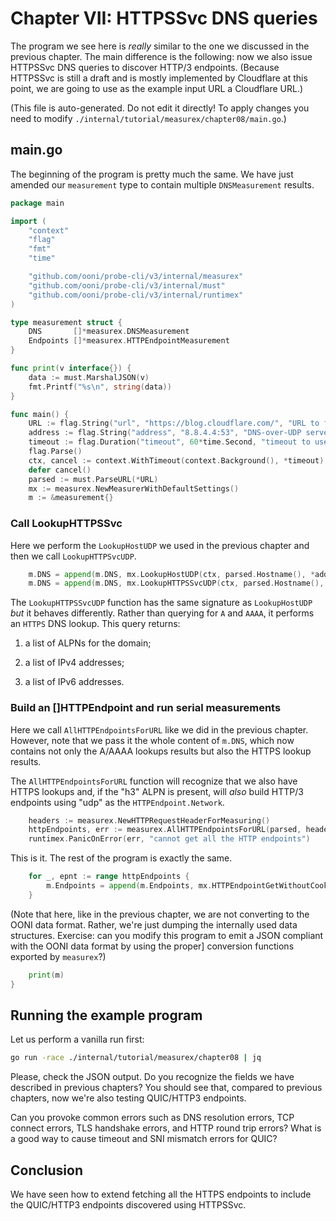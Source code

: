 
# Chapter VII: HTTPSSvc DNS queries

The program we see here is _really_ similar to the one we
discussed in the previous chapter. The main difference
is the following: now we also issue HTTPSSvc DNS queries
to discover HTTP/3 endpoints. (Because HTTPSSvc is
still a draft and is mostly implemented by Cloudflare
at this point, we are going to use as the example
input URL a Cloudflare URL.)

(This file is auto-generated. Do not edit it directly! To apply
changes you need to modify `./internal/tutorial/measurex/chapter08/main.go`.)

## main.go

The beginning of the program is pretty much the same. We
have just amended our `measurement` type to contain multiple
`DNSMeasurement` results.

```Go
package main

import (
	"context"
	"flag"
	"fmt"
	"time"

	"github.com/ooni/probe-cli/v3/internal/measurex"
	"github.com/ooni/probe-cli/v3/internal/must"
	"github.com/ooni/probe-cli/v3/internal/runtimex"
)

type measurement struct {
	DNS       []*measurex.DNSMeasurement
	Endpoints []*measurex.HTTPEndpointMeasurement
}

func print(v interface{}) {
	data := must.MarshalJSON(v)
	fmt.Printf("%s\n", string(data))
}

func main() {
	URL := flag.String("url", "https://blog.cloudflare.com/", "URL to fetch")
	address := flag.String("address", "8.8.4.4:53", "DNS-over-UDP server address")
	timeout := flag.Duration("timeout", 60*time.Second, "timeout to use")
	flag.Parse()
	ctx, cancel := context.WithTimeout(context.Background(), *timeout)
	defer cancel()
	parsed := must.ParseURL(*URL)
	mx := measurex.NewMeasurerWithDefaultSettings()
	m := &measurement{}
```
### Call LookupHTTPSSvc

Here we perform the `LookupHostUDP` we used in the
previous chapter and then we call `LookupHTTPSvcUDP`.

```Go
	m.DNS = append(m.DNS, mx.LookupHostUDP(ctx, parsed.Hostname(), *address))
	m.DNS = append(m.DNS, mx.LookupHTTPSSvcUDP(ctx, parsed.Hostname(), *address))
```

The `LookupHTTPSSvcUDP` function has the same signature
as `LookupHostUDP` _but_ it behaves differently. Rather than
querying for `A` and `AAAA`, it performs an `HTTPS` DNS
lookup. This query returns:

1. a list of ALPNs for the domain;

2. a list of IPv4 addresses;

3. a list of IPv6 addresses.

### Build an []HTTPEndpoint and run serial measurements

Here we call `AllHTTPEndpointsForURL` like we did in the
previous chapter. However, note that we pass it the
whole content of `m.DNS`, which now contains not only the
A/AAAA lookups results but also the HTTPS lookup results.

The `AllHTTPEndpointsForURL` function will recognize that
we also have HTTPS lookups and, if the "h3" ALPN is
present, will _also_ build HTTP/3 endpoints using "udp"
as the `HTTPEndpoint.Network`.

```Go
	headers := measurex.NewHTTPRequestHeaderForMeasuring()
	httpEndpoints, err := measurex.AllHTTPEndpointsForURL(parsed, headers, m.DNS...)
	runtimex.PanicOnError(err, "cannot get all the HTTP endpoints")
```

This is it. The rest of the program is exactly the same.

```Go
	for _, epnt := range httpEndpoints {
		m.Endpoints = append(m.Endpoints, mx.HTTPEndpointGetWithoutCookies(ctx, epnt))
	}
```

(Note that here, like in the previous chapter, we are not converting
to the OONI data format. Rather, we're just dumping the internally
used data structures. Exercise: can you modify this program to emit
a JSON compliant with the OONI data format by using the proper]
conversion functions exported by `measurex`?)

```Go
	print(m)
}

```

## Running the example program

Let us perform a vanilla run first:

```bash
go run -race ./internal/tutorial/measurex/chapter08 | jq
```

Please, check the JSON output. Do you recognize the fields
we have described in previous chapters? You should see
that, compared to previous chapters, now we're also testing
QUIC/HTTP3 endpoints.

Can you provoke common errors such as DNS resolution
errors, TCP connect errors, TLS handshake errors, and
HTTP round trip errors? What is a good way to cause
timeout and SNI mismatch errors for QUIC?

## Conclusion

We have seen how to extend fetching all the HTTPS
endpoints to include the QUIC/HTTP3 endpoints discovered
using HTTPSSvc.

